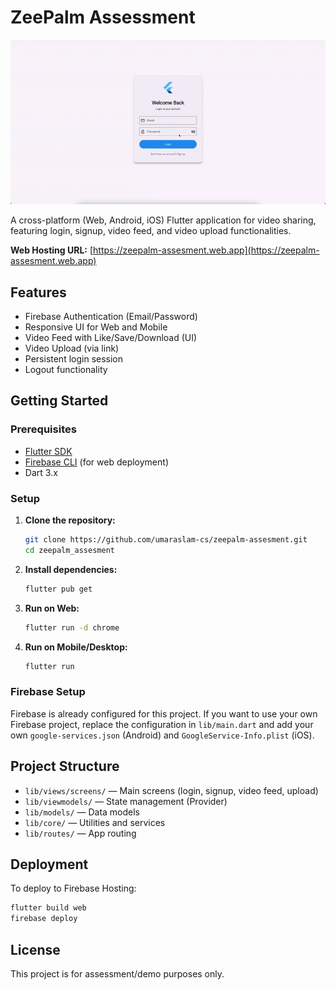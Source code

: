 # ZeePalm Assessment

![Web Demo](https://raw.githubusercontent.com/umaraslam-cs/zeepalm-assesment/main/web-demo.gif)

A cross-platform (Web, Android, iOS) Flutter application for video sharing, featuring login, signup, video feed, and video upload functionalities.

**Web Hosting URL:** [https://zeepalm-assesment.web.app](https://zeepalm-assesment.web.app)

## Features

- Firebase Authentication (Email/Password)
- Responsive UI for Web and Mobile
- Video Feed with Like/Save/Download (UI)
- Video Upload (via link)
- Persistent login session
- Logout functionality

## Getting Started

### Prerequisites

- [Flutter SDK](https://flutter.dev/docs/get-started/install)
- [Firebase CLI](https://firebase.google.com/docs/cli) (for web deployment)
- Dart 3.x

### Setup

1. **Clone the repository:**
   ```bash
   git clone https://github.com/umaraslam-cs/zeepalm-assesment.git
   cd zeepalm_assesment
   ```
2. **Install dependencies:**
   ```bash
   flutter pub get
   ```
3. **Run on Web:**
   ```bash
   flutter run -d chrome
   ```
4. **Run on Mobile/Desktop:**
   ```bash
   flutter run
   ```

### Firebase Setup

Firebase is already configured for this project. If you want to use your own Firebase project, replace the configuration in `lib/main.dart` and add your own `google-services.json` (Android) and `GoogleService-Info.plist` (iOS).

## Project Structure

- `lib/views/screens/` — Main screens (login, signup, video feed, upload)
- `lib/viewmodels/` — State management (Provider)
- `lib/models/` — Data models
- `lib/core/` — Utilities and services
- `lib/routes/` — App routing

## Deployment

To deploy to Firebase Hosting:

```bash
flutter build web
firebase deploy
```

## License

This project is for assessment/demo purposes only.
